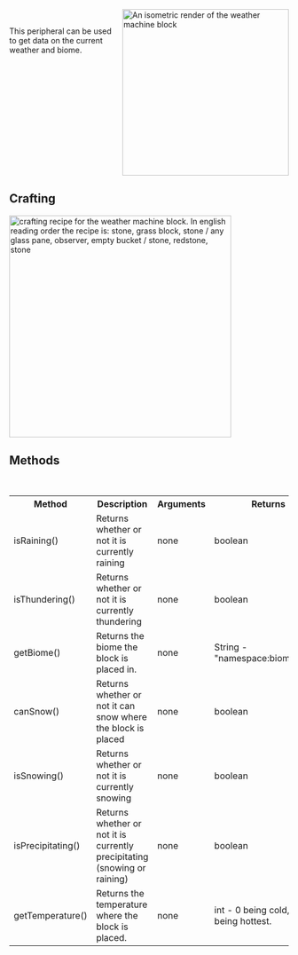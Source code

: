 <!-- # Weather Machine -->
<img  align="right" width=300 src="images/renders/WeatherMachineRenderPadded.png" alt="An isometric render of the weather machine block">

<br clear="center">

<p valign="left"> 
This peripheral can be used to get data on the current weather and biome. 
</p>

<br clear="right">

## Crafting


<img align=center width=400 src="images/recipes/weather_machine_recipe.gif" alt="crafting recipe for the weather machine block. In english reading order the recipe is: stone, grass block, stone / any glass pane, observer, empty bucket / stone, redstone, stone">


<br>

## Methods
<br>

<table align=center>
    <tr>
        <th>
            Method
        </th>
        <th width=300>
            Description
        </th>
        <th>
            Arguments
        </th>
        <th>
            Returns
        </th>
    </tr>
    <tr>
        <td>
            isRaining()
        </td>
        <td>
            Returns whether or not it is currently raining
        </td>
        <td>
            none
        </td>
        <td width=350>
            boolean
        </td>
    </tr>
    <tr>
        <td>
            isThundering()
        </td>
        <td>
            Returns whether or not it is currently thundering
        </td>
        <td>
            none
        </td>
        <td width=350>
            boolean
        </td>
    </tr>
    <tr>
        <td>
            getBiome()
        </td>
        <td>
            Returns the biome the block is placed in.
        </td>
        <td>
            none
        </td>
        <td width=350>
            String - "namespace:biomename"
        </td>
    </tr>
    <tr>
        <td>
            canSnow()
        </td>
        <td>
            Returns whether or not it can snow where the block is placed
        </td>
        <td>
            none
        </td>
        <td width=350>
            boolean
        </td>
    </tr>
    <tr>
        <td>
            isSnowing()
        </td>
        <td>
            Returns whether or not it is currently snowing
        </td>
        <td>
            none
        </td>
        <td width=350>
            boolean
        </td>
    </tr>
    <tr>
        <td>
            isPrecipitating()
        </td>
        <td>
            Returns whether or not it is currently precipitating (snowing or raining)
        </td>
        <td>
            none
        </td>
        <td width=350>
            boolean
        </td>
    </tr>
    <tr>
        <td>
            getTemperature()
        </td>
        <td>
            Returns the temperature where the block is placed.
        </td>
        <td>
            none
        </td>
        <td width=350>
            int - 0 being cold, 4 being hottest.
        </td>
    </tr>
</table>

<br>
<br>
<br>
<br>

